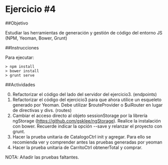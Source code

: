 Ejercicio #4
============

##Objetivo

Estudiar las herramientas de generación y gestión de código del entorno JS (NPM, Yeoman, Bower, Grunt)

##Instrucciones

Para ejecutar:
```
> npm install
> bower install
> grunt serve
```

##Actividades

0. Refactorizar el código del lado del servidor del ejercicio3. (endpoints)
0. Refactorizar el código del ejercicio3 para que ahora utilice un esqueleto generado por Yeoman. Debe utilizar $routeProvider o $uiRouter en lugar de directivas y divs. (routes)
0. Cambiar el acceso directo al objeto sessionStorage por la librería ngStorage (https://github.com/gsklee/ngStorage). Realice la instalación con bower. Recuerde indicar la opción --save y relanzar el proyecto con grunt.
0. Hacer la prueba unitaria de CatalogoCtrl init y agregar. Para ello se recomienda ver y comprender antes las pruebas generadas por yeoman
0. Hacer la prueba unitaria de CarritoCtrl obtenerTotal y comprar. 

NOTA: Añadir las pruebas faltantes.
